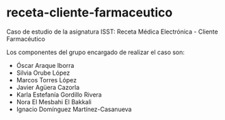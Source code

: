 receta-cliente-farmaceutico
===========================

Caso de estudio de la asignatura ISST: Receta Médica Electrónica - Cliente Farmacéutico

Los componentes del grupo encargado de realizar el caso son:
 - Óscar Araque Iborra
 - Silvia Orube López
 - Marcos Torres López
 - Javier Agüera Cazorla
 - Karla Estefanía Gordillo Rivera
 - Nora El Mesbahi El Bakkali
 - Ignacio Domínguez Martínez-Casanueva



